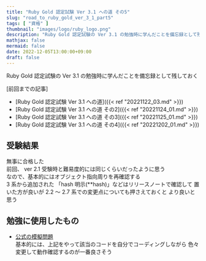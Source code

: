 ```yaml
---
title: "Ruby Gold 認定試験 Ver 3.1 への道 その5"
slug: "road_to_ruby_gold_ver_3_1_part5"
tags: [ "資格" ]
thumbnail: "images/logo/ruby_logo.png"
description: "Ruby Gold 認定試験の Ver 3.1 の勉強時に学んだことを備忘録として残しておく"
mathjax: false
mermaid: false
date: 2022-12-05T13:00:00+09:00
draft: false
---
```


Ruby Gold 認定試験の Ver 3.1 の勉強時に学んだことを備忘録として残しておく

[前回までの記事]

* [Ruby Gold 認定試験 Ver 3.1 への道]({{< ref "20221122_03.md" >}})
* [Ruby Gold 認定試験 Ver 3.1 への道 その2]({{< ref "20221124_01.md" >}})
* [Ruby Gold 認定試験 Ver 3.1 への道 その3]({{< ref "20221125_01.md" >}})
* [Ruby Gold 認定試験 Ver 3.1 への道 その4]({{< ref "20221202_01.md" >}})

## 受験結果

無事に合格した  
前回、 ver 2.1 受験時と難易度的には同じくらいだったように思う  
なので、基本的にはオブジェクト指向周りを再確認する  
3 系から追加された 「hash 明示(**hash)」などはリリースノートで確認して
置いた方が良いが 2.2 〜 2.7 系での変更点についても押さえておくと
より良いと思う

## 勉強に使用したもの

* [公式の模擬問題](https://github.com/ruby-association/prep-test/blob/version3/gold_ja.md)  
  基本的には、上記をやって該当のコードを自分でコーディングしながら
  色々変更して動作確認するのが一番良さそう

